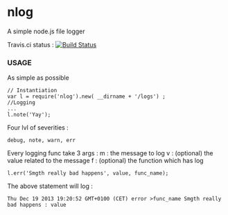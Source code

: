 nlog
====

A simple node.js file logger

Travis.ci status : [![Build Status](https://secure.travis-ci.org/jrmbrgs/nlog.png)](http://travis-ci.org/jrmbrgs/nlog)

### USAGE
As simple as possible

    // Instantiation
    var l = require('nlog').new( __dirname + '/logs') ;
    //Logging
    ...
    l.note('Yay');
    
Four lvl of severities : 

    debug, note, warn, err

Every logging func take 3 args :
m : the message to log
v : (optional) the value related to the message
f : (optional) the function which has log

    l.err('Smgth really bad happens', value, func_name);

The above statement will log :

    Thu Dec 19 2013 19:20:52 GMT+0100 (CET) error >func_name Smgth really bad happens : value
